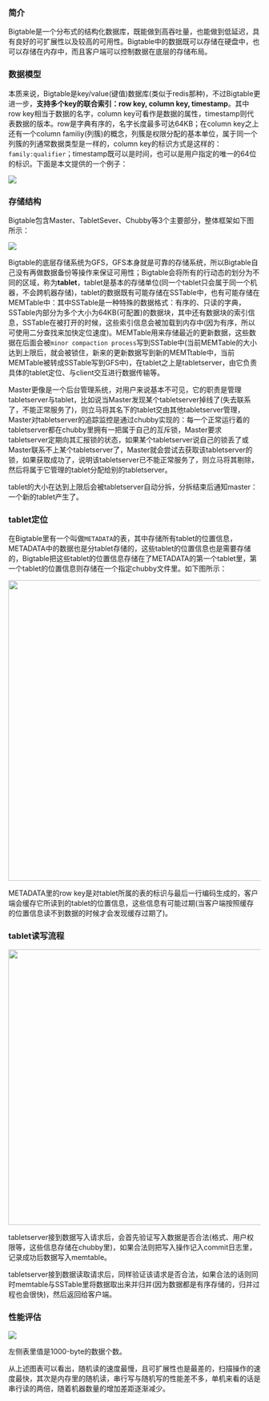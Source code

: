 ### 简介
Bigtable是一个分布式的结构化数据库，既能做到高吞吐量，也能做到低延迟，具有良好的可扩展性以及较高的可用性。Bigtable中的数据既可以存储在硬盘中，也可以存储在内存中，而且客户端可以控制数据在底层的存储布局。

### 数据模型
本质来说，Bigtable是key/value(键值)数据库(类似于redis那种)，不过Bigtable更进一步，**支持多个key的联合索引：row key, column key, timestamp**。其中row key相当于数据的名字，column key可看作是数据的属性，timestamp则代表数据的版本。row是字典有序的，名字长度最多可达64KB；在column key之上还有一个column familiy(列簇)的概念，列簇是权限分配的基本单位，属于同一个列簇的列通常数据类型是一样的，column key的标识方式是这样的：`family:qualifier`；timestamp既可以是时间，也可以是用户指定的唯一的64位的标识。下面是本文提供的一个例子：

<img src="https://github.com/zxhcodes/distributed-computing-course/blob/master/2_storage/imgs/bigtable_datamodel.png"/>

### 存储结构
Bigtable包含Master、TabletSever、Chubby等3个主要部分，整体框架如下图所示：

<img src="https://github.com/zxhcodes/distributed-computing-course/blob/master/2_storage/imgs/bigtable_structure.png"/>

Bigtable的底层存储系统为GFS，GFS本身就是可靠的存储系统，所以Bigtable自己没有再做数据备份等操作来保证可用性；Bigtable会将所有的行动态的划分为不同的区域，称为**tablet**，tablet是基本的存储单位(同一个tablet只会属于同一个机器，不会跨机器存储)，tablet的数据既有可能存储在SSTable中，也有可能存储在MEMTable中：其中SSTable是一种特殊的数据格式：有序的、只读的字典，SSTable内部分为多个大小为64KB(可配置)的数据块，其中还有数据块的索引信息，SSTable在被打开的时候，这些索引信息会被加载到内存中(因为有序，所以可使用二分查找来加快定位速度)。MEMTable用来存储最近的更新数据，这些数据在后面会被`minor compaction process`写到SSTable中(当前MEMTable的大小达到上限后，就会被锁住，新来的更新数据写到新的MEMTtable中，当前MEMTable被转成SSTable写到GFS中)，在tablet之上是tabletserver，由它负责具体的tablet定位、与client交互进行数据传输等。

Master更像是一个后台管理系统，对用户来说基本不可见，它的职责是管理tabletserver与tablet，比如说当Master发现某个tabletserver掉线了(失去联系了，不能正常服务了)，则立马将其名下的tablet交由其他tabletserver管理，Master对tabletserver的追踪监控是通过chubby实现的：每一个正常运行着的tabletserver都在chubby里拥有一把属于自己的互斥锁，Master要求tabletserver定期向其汇报锁的状态，如果某个tabletserver说自己的锁丢了或Master联系不上某个tabletserver了，Master就会尝试去获取该tabletserver的锁，如果获取成功了，说明该tabletserver已不能正常服务了，则立马将其剔除，然后将属于它管理的tablet分配给别的tabletserver。

tablet的大小在达到上限后会被tabletserver自动分拆，分拆结束后通知master：一个新的tablet产生了。

### tablet定位
在Bigtable里有一个叫做`METADATA`的表，其中存储所有tablet的位置信息，METADATA中的数据也是分tablet存储的，这些tablet的位置信息也是需要存储的，Bigtable把这些tablet的位置信息存储在了METADATA的第一个tablet里，第一个tablet的位置信息则存储在一个指定chubby文件里。如下图所示：

<img src="https://github.com/zxhcodes/distributed-computing-course/blob/master/2_storage/imgs/tablet_location.png" width="600px"/>

METADATA里的row key是对tablet所属的表的标识与最后一行编码生成的，客户端会缓存它所读到的tablet的位置信息，这些信息有可能过期(当客户端按照缓存的位置信息读不到数据的时候才会发现缓存过期了)。

### tablet读写流程
<img src="https://github.com/zxhcodes/distributed-computing-course/blob/master/2_storage/imgs/tablet_io.png" width="550px"/>

tabletserver接到数据写入请求后，会首先验证写入数据是否合法(格式、用户权限等，这些信息存储在chubby里)，如果合法则把写入操作记入commit日志里，记录成功后数据写入memtable。

tabletserver接到数据读取请求后，同样验证该请求是否合法，如果合法的话则同时memtable与SSTable里将数据取出来并归并(因为数据都是有序存储的，归并过程也会很快)，然后返回给客户端。

### 性能评估
<img src="https://github.com/zxhcodes/distributed-computing-course/blob/master/2_storage/imgs/performance.png"/>

左侧表里值是1000-byte的数据个数。

从上述图表可以看出，随机读的速度最慢，且可扩展性也是最差的，扫描操作的速度最快，其次是内存里的随机读，串行写与随机写的性能差不多，单机来看的话是串行读的两倍，随着机器数量的增加差距逐渐减少。